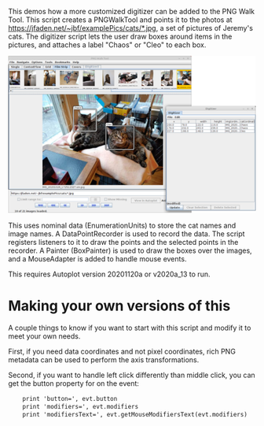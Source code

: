 This demos how a more customized digitizer can be added to the PNG Walk Tool.
This script creates a PNGWalkTool and points it to the photos at
https://jfaden.net/~jbf/examplePics/cats/*.jpg, a set of pictures of Jeremy's
cats.  The digitizer script lets the user draw boxes around items in the 
pictures, and attaches a label "Chaos" or "Cleo" to each box.  

<img src='20201120_153056.png' width=600>

This uses nominal data (EnumerationUnits) to store the cat names and image names.
A DataPointRecorder is used to record the data.  The script registers listeners to
it to draw the points and the selected points in the recorder.  A Painter 
(BoxPainter) is used to draw the boxes over the images, and a MouseAdapter is
added to handle mouse events.

This requires Autoplot version 20201120a or v2020a_13 to run.

# Making your own versions of this
A couple things to know if you want to start with this script and modify it to meet 
your own needs.  

First, if you need data coordinates and not pixel coordinates, rich PNG 
metadata can be used to perform the axis transformations.

Second, if you want to handle left click differently than middle click, you can
get the button property for on the event:
~~~~~
    print 'button=', evt.button
    print 'modifiers=', evt.modifiers
    print 'modifiersText=', evt.getMouseModifiersText(evt.modifiers)
~~~~~
